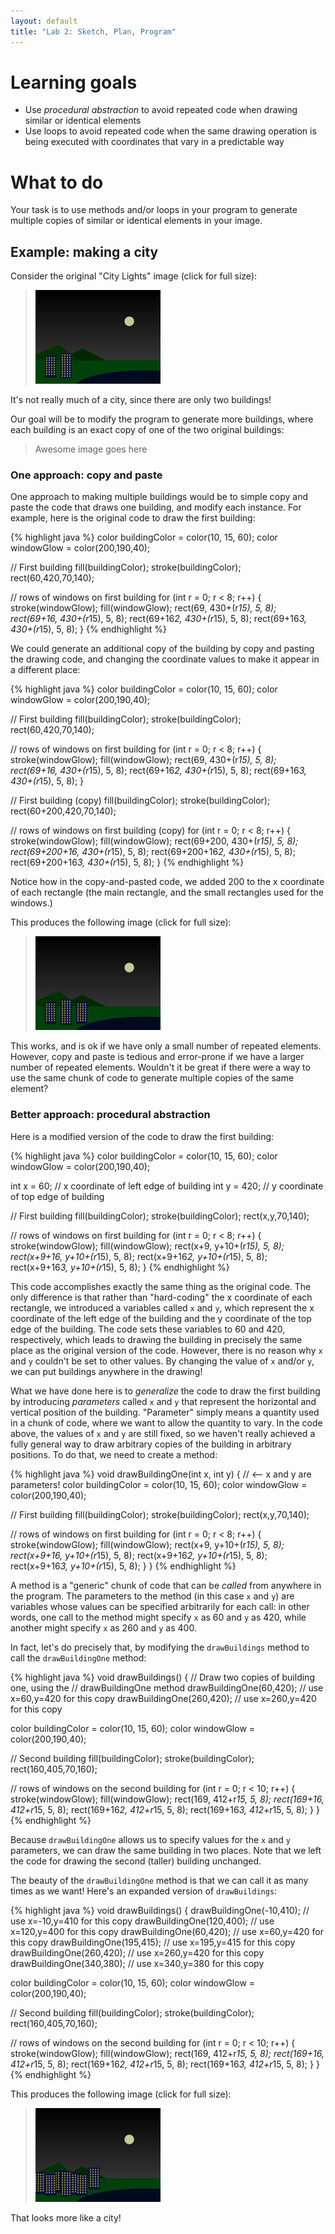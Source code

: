 ```yaml
---
layout: default
title: "Lab 2: Sketch, Plan, Program"
---
```


# Learning goals

* Use *procedural abstraction* to avoid repeated code when drawing similar or identical elements
* Use loops to avoid repeated code when the same drawing operation is being executed with coordinates that vary in a predictable way

# What to do

Your task is to use methods and/or loops in your program to generate multiple copies of similar or identical elements in your image.

## Example: making a city

Consider the original "City Lights" image (click for full size):

> <a href="../agenda/img/citylights.png"><img style="width: 200px; height: 150px;" alt="City Lights" src="../agenda/img/citylights.png"></a>

It's not really much of a city, since there are only two buildings!

Our goal will be to modify the program to generate more buildings, where each building is an exact copy of one of the two original buildings:

> Awesome image goes here

### One approach: copy and paste

One approach to making multiple buildings would be to simple copy and paste the code that draws one building, and modify each instance.  For example, here is the original code to draw the first building:

{% highlight java %}
color buildingColor = color(10, 15, 60);
color windowGlow = color(200,190,40);

// First building
fill(buildingColor);
stroke(buildingColor);
rect(60,420,70,140);

// rows of windows on first building
for (int r = 0; r < 8; r++) {
  stroke(windowGlow);
  fill(windowGlow);
  rect(69, 430+(r*15), 5, 8);
  rect(69+16, 430+(r*15), 5, 8);
  rect(69+16*2, 430+(r*15), 5, 8);
  rect(69+16*3, 430+(r*15), 5, 8);
}
{% endhighlight %}

We could generate an additional copy of the building by copy and pasting the drawing code, and changing the coordinate values to make it appear in a different place:

{% highlight java %}
color buildingColor = color(10, 15, 60);
color windowGlow = color(200,190,40);

// First building
fill(buildingColor);
stroke(buildingColor);
rect(60,420,70,140);

// rows of windows on first building
for (int r = 0; r < 8; r++) {
  stroke(windowGlow);
  fill(windowGlow);
  rect(69, 430+(r*15), 5, 8);
  rect(69+16, 430+(r*15), 5, 8);
  rect(69+16*2, 430+(r*15), 5, 8);
  rect(69+16*3, 430+(r*15), 5, 8);
}

// First building (copy)
fill(buildingColor);
stroke(buildingColor);
rect(60+200,420,70,140);

// rows of windows on first building (copy)
for (int r = 0; r < 8; r++) {
  stroke(windowGlow);
  fill(windowGlow);
  rect(69+200, 430+(r*15), 5, 8);
  rect(69+200+16, 430+(r*15), 5, 8);
  rect(69+200+16*2, 430+(r*15), 5, 8);
  rect(69+200+16*3, 430+(r*15), 5, 8);
}
{% endhighlight %}

Notice how in the copy-and-pasted code, we added 200 to the x coordinate of each rectangle (the main rectangle, and the small rectangles used for the windows.)

This produces the following image (click for full size):

> <a href="img/citylights-extrabuilding.png"><img style="width: 200px; height: 150px;" alt="City Lights with extra building" src="img/citylights-extrabuilding.png"></a>

This works, and is ok if we have only a small number of repeated elements.  However, copy and paste is tedious and error-prone if we have a larger number of repeated elements.  Wouldn't it be great if there were a way to use the same chunk of code to generate multiple copies of the same element?

### Better approach: procedural abstraction

Here is a modified version of the code to draw the first building:

{% highlight java %}
color buildingColor = color(10, 15, 60);
color windowGlow = color(200,190,40);

int x = 60;  // x coordinate of left edge of building
int y = 420; // y coordinate of top edge of building

// First building
fill(buildingColor);
stroke(buildingColor);
rect(x,y,70,140);

// rows of windows on first building
for (int r = 0; r < 8; r++) {
  stroke(windowGlow);
  fill(windowGlow);
  rect(x+9, y+10+(r*15), 5, 8);
  rect(x+9+16, y+10+(r*15), 5, 8);
  rect(x+9+16*2, y+10+(r*15), 5, 8);
  rect(x+9+16*3, y+10+(r*15), 5, 8);
}
{% endhighlight %}

This code accomplishes exactly the same thing as the original code.  The only difference is that rather than "hard-coding" the x coordinate of each rectangle, we introduced a variables called `x` and `y`, which represent the x coordinate of the left edge of the building and the y coordinate of the top edge of the building.  The code sets these variables to 60 and 420, respectively, which leads to drawing the building in precisely the same place as the original version of the code.  However, there is no reason why `x` and `y` couldn't be set to other values.  By changing the value of `x` and/or `y`, we can put buildings anywhere in the drawing!

What we have done here is to *generalize* the code to draw the first building by introducing *parameters* called `x` and `y` that represent the horizontal and vertical position of the building.  "Parameter" simply means a quantity used in a chunk of code, where we want to allow the quantity to vary.  In the code above, the values of `x` and `y` are still fixed, so we haven't really achieved a fully general way to draw arbitrary copies of the building in arbitrary positions.  To do that, we need to create a method:

{% highlight java %}
void drawBuildingOne(int x, int y) { // <-- x and y are parameters!
  color buildingColor = color(10, 15, 60);
  color windowGlow = color(200,190,40);
  
  // First building
  fill(buildingColor);
  stroke(buildingColor);
  rect(x,y,70,140);
  
  // rows of windows on first building
  for (int r = 0; r < 8; r++) {
    stroke(windowGlow);
    fill(windowGlow);
    rect(x+9, y+10+(r*15), 5, 8);
    rect(x+9+16, y+10+(r*15), 5, 8);
    rect(x+9+16*2, y+10+(r*15), 5, 8);
    rect(x+9+16*3, y+10+(r*15), 5, 8);
  }
}
{% endhighlight %}

A method is a "generic" chunk of code that can be *called* from anywhere in the program.  The parameters to the method (in this case `x` and `y`) are variables whose values can be specified arbitrarily for each call: in other words, one call to the method might specify `x` as 60 and `y` as 420, while another might specify `x` as 260 and `y` as 400.

In fact, let's do precisely that, by modifying the `drawBuildings` method to call the `drawBuildingOne` method:

{% highlight java %}
void drawBuildings() {
  // Draw two copies of building one, using the
  // drawBuildingOne method
  drawBuildingOne(60,420);   // use x=60,y=420 for this copy
  drawBuildingOne(260,420);  // use x=260,y=420 for this copy

  color buildingColor = color(10, 15, 60);
  color windowGlow = color(200,190,40);

  // Second building
  fill(buildingColor);
  stroke(buildingColor);
  rect(160,405,70,160);
  
  // rows of windows on the second building
  for (int r = 0; r < 10; r++) {
    stroke(windowGlow);
    fill(windowGlow);
    rect(169, 412+r*15, 5, 8);
    rect(169+16, 412+r*15, 5, 8);
    rect(169+16*2, 412+r*15, 5, 8);
    rect(169+16*3, 412+r*15, 5, 8);
  }
}
{% endhighlight %}

Because `drawBuildingOne` allows us to specify values for the `x` and `y` parameters, we can draw the same building in two places.  Note that we left the code for drawing the second (taller) building unchanged.

The beauty of the `drawBuildingOne` method is that we can call it as many times as we want!  Here's an expanded version of `drawBuildings`:

{% highlight java %}
void drawBuildings() {
  drawBuildingOne(-10,410);  // use x=-10,y=410 for this copy
  drawBuildingOne(120,400);  // use x=120,y=400 for this copy
  drawBuildingOne(60,420);   // use x=60,y=420 for this copy
  drawBuildingOne(195,415);  // use x=195,y=415 for this copy
  drawBuildingOne(260,420);  // use x=260,y=420 for this copy
  drawBuildingOne(340,380);  // use x=340,y=380 for this copy

  color buildingColor = color(10, 15, 60);
  color windowGlow = color(200,190,40);

  // Second building
  fill(buildingColor);
  stroke(buildingColor);
  rect(160,405,70,160);
  
  // rows of windows on the second building
  for (int r = 0; r < 10; r++) {
    stroke(windowGlow);
    fill(windowGlow);
    rect(169, 412+r*15, 5, 8);
    rect(169+16, 412+r*15, 5, 8);
    rect(169+16*2, 412+r*15, 5, 8);
    rect(169+16*3, 412+r*15, 5, 8);
  }
}
{% endhighlight %}

This produces the following image (click for full size):

> <a href="img/citylights-morebuildings.png"><img style="width: 200px; height: 150px;" src="img/citylights-morebuildings.png"></a>

That looks more like a city!
